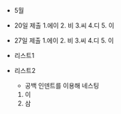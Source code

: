 
* 5월
 - 20일 제출
   1.에이
   2. 비
   3.씨
   4.디
   5. 이
       
 - 27일 제출
   1.에이
   2. 비
   3.씨
   4.디
   5. 이
   
- 리스트1
- 리스트2
  * 공백 인덴트를 이용해 네스팅
   1. 이
   2. 삼
